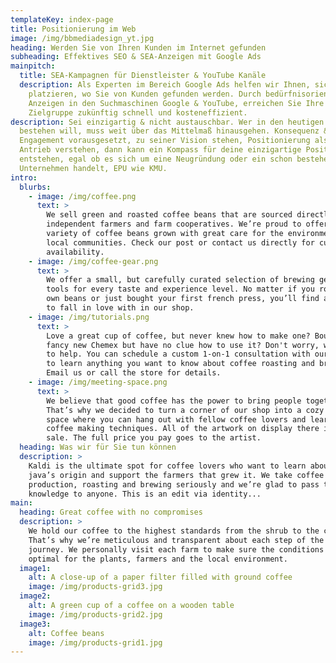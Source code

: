 ```yaml
---
templateKey: index-page
title: Positionierung im Web
image: /img/bbmediadesign_yt.jpg
heading: Werden Sie von Ihren Kunden im Internet gefunden
subheading: Effektives SEO & SEA-Anzeigen mit Google Ads
mainpitch:
  title: SEA-Kampagnen für Dienstleister & YouTube Kanäle
  description: Als Experten im Bereich Google Ads helfen wir Ihnen, sich dort zu
    platzieren, wo Sie von Kunden gefunden werden. Durch bedürfnisorientierte
    Anzeigen in den Suchmaschinen Google & YouTube, erreichen Sie Ihre
    Zielgruppe zukünftig schnell und kosteneffizient.
description: Sei einzigartig & nicht austauschbar. Wer in den heutigen Märkten
  bestehen will, muss weit über das Mittelmaß hinausgehen. Konsequenz &
  Engagement vorausgesetzt, zu seiner Vision stehen, Positionierung als inneren
  Antrieb verstehen, dann kann ein Kompass für deine einzigartige Positionierung
  entstehen, egal ob es sich um eine Neugründung oder ein schon bestehendes
  Unternehmen handelt, EPU wie KMU.
intro:
  blurbs:
    - image: /img/coffee.png
      text: >
        We sell green and roasted coffee beans that are sourced directly from
        independent farmers and farm cooperatives. We’re proud to offer a
        variety of coffee beans grown with great care for the environment and
        local communities. Check our post or contact us directly for current
        availability.
    - image: /img/coffee-gear.png
      text: >
        We offer a small, but carefully curated selection of brewing gear and
        tools for every taste and experience level. No matter if you roast your
        own beans or just bought your first french press, you’ll find a gadget
        to fall in love with in our shop.
    - image: /img/tutorials.png
      text: >
        Love a great cup of coffee, but never knew how to make one? Bought a
        fancy new Chemex but have no clue how to use it? Don't worry, we’re here
        to help. You can schedule a custom 1-on-1 consultation with our baristas
        to learn anything you want to know about coffee roasting and brewing.
        Email us or call the store for details.
    - image: /img/meeting-space.png
      text: >
        We believe that good coffee has the power to bring people together.
        That’s why we decided to turn a corner of our shop into a cozy meeting
        space where you can hang out with fellow coffee lovers and learn about
        coffee making techniques. All of the artwork on display there is for
        sale. The full price you pay goes to the artist.
  heading: Was wir für Sie tun können
  description: >
    Kaldi is the ultimate spot for coffee lovers who want to learn about their
    java’s origin and support the farmers that grew it. We take coffee
    production, roasting and brewing seriously and we’re glad to pass that
    knowledge to anyone. This is an edit via identity...
main:
  heading: Great coffee with no compromises
  description: >
    We hold our coffee to the highest standards from the shrub to the cup.
    That’s why we’re meticulous and transparent about each step of the coffee’s
    journey. We personally visit each farm to make sure the conditions are
    optimal for the plants, farmers and the local environment.
  image1:
    alt: A close-up of a paper filter filled with ground coffee
    image: /img/products-grid3.jpg
  image2:
    alt: A green cup of a coffee on a wooden table
    image: /img/products-grid2.jpg
  image3:
    alt: Coffee beans
    image: /img/products-grid1.jpg
---
```

